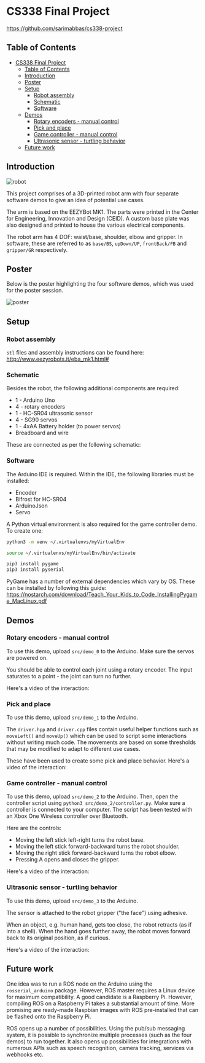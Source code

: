 # CS338 Final Project

<https://github.com/sarimabbas/cs338-project>

## Table of Contents

- [CS338 Final Project](#cs338-final-project)
  - [Table of Contents](#table-of-contents)
  - [Introduction](#introduction)
  - [Poster](#poster)
  - [Setup](#setup)
    - [Robot assembly](#robot-assembly)
    - [Schematic](#schematic)
    - [Software](#software)
  - [Demos](#demos)
    - [Rotary encoders - manual control](#rotary-encoders---manual-control)
    - [Pick and place](#pick-and-place)
    - [Game controller - manual control](#game-controller---manual-control)
    - [Ultrasonic sensor - turtling behavior](#ultrasonic-sensor---turtling-behavior)
  - [Future work](#future-work)

## Introduction 

![robot](./docs/robot.png "Robot")

This project comprises of a 3D-printed robot arm with four separate software demos to give an idea of potential use cases. 

The arm is based on the EEZYBot MK1. The parts were printed in the Center for Engineering, Innovation and Design (CEID). A custom base plate was also designed and printed to house the various electrical components. 

The robot arm has 4 DOF: waist/base, shoulder, elbow and gripper. In software, these are referred to as `base/BS`, `upDown/UP`, `frontBack/FB` and `gripper/GR` respectively. 

## Poster

Below is the poster highlighting the four software demos, which was used for the poster session. 

![poster](./docs/poster/poster.png "Poster")

## Setup

### Robot assembly

`stl` files and assembly instructions can be found here: <http://www.eezyrobots.it/eba_mk1.html#>

### Schematic

Besides the robot, the following additional components are required: 

- 1 - Arduino Uno
- 4 - rotary encoders
- 1 - HC-SR04 ultrasonic sensor
- 4 - SG90 servos
- 1 - 4xAA Battery holder (to power servos) 
- Breadboard and wire

These are connected as per the following schematic:

### Software

The Arduino IDE is required. Within the IDE, the following libraries must be installed:

- Encoder
- Bifrost for HC-SR04
- ArduinoJson
- Servo

A Python virtual environment is also required for the game controller demo. To create one:

```bash
python3 -m venv ~/.virtualenvs/myVirtualEnv

source ~/.virtualenvs/myVirtualEnv/bin/activate

pip3 install pygame
pip3 install pyserial
```

PyGame has a number of external dependencies which vary by OS. These can be installed by following this guide: <https://nostarch.com/download/Teach_Your_Kids_to_Code_InstallingPygame_MacLinux.pdf>

## Demos

### Rotary encoders - manual control

To use this demo, upload `src/demo_0` to the Arduino. Make sure the servos are powered on.

You should be able to control each joint using a rotary encoder. The input saturates to a point - the joint can turn no further.

Here's a video of the interaction:

### Pick and place

To use this demo, upload `src/demo_1` to the Arduino.

The `driver.hpp` and `driver.cpp` files contain useful helper functions such as `moveLeft()` and `moveUp()` which can be used to script some interactions without writing much code. The movements are based on some thresholds that may be modified to adapt to different use cases.

These have been used to create some pick and place behavior. Here's a video of the interaction:


### Game controller - manual control

To use this demo, upload `src/demo_2` to the Arduino. Then, open the controller script using `python3 src/demo_2/controller.py`. Make sure a controller is connected to your computer. The script has been tested with an Xbox One Wireless controller over Bluetooth.

Here are the controls:

- Moving the left stick left-right turns the robot base.
- Moving the left stick forward-backward turns the robot shoulder.
- Moving the right stick forward-backward turns the robot elbow.
- Pressing A opens and closes the gripper.

Here's a video of the interaction:

### Ultrasonic sensor - turtling behavior

To use this demo, upload `src/demo_3` to the Arduino.

The sensor is attached to the robot gripper ("the face") using adhesive.

When an object, e.g. human hand, gets too close, the robot retracts (as if into a shell). When the hand goes further away, the robot moves forward back to its original position, as if curious.

Here's a video of the interaction:

## Future work

One idea was to run a ROS node on the Arduino using the `rosserial_arduino` package. However, ROS master requires a Linux device for maximum compatibility. A good candidate is a Raspberry Pi. However, compiling ROS on a Raspberry Pi takes a substantial amount of time. More promising are ready-made Raspbian images with ROS pre-installed that can be flashed onto the Raspberry Pi. 

ROS opens up a number of possibilities. Using the pub/sub messaging system, it is possible to synchronize multiple processes (such as the four demos) to run together. It also opens up possibilities for integrations with numerous APIs such as speech recognition, camera tracking, services via webhooks etc.
